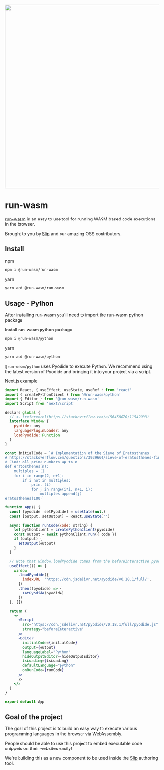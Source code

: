 <p align="center">
<a href="https://www.runwasm.com">
<img src="https://user-images.githubusercontent.com/22961671/135009624-47470419-7e17-47b5-99ed-0f15b8123dd0.png" width=600 />
  </a>
</p>

# run-wasm

[run-wasm](https://www.runwasm.com) is an easy to use tool for running WASM based code executions in the browser.

Brought to you by [Slip](https://www.slip.so) and our amazing OSS contributors.

## Install

npm

```bash
npm i @run-wasm/run-wasm
```

yarn

```bash
yarn add @run-wasm/run-wasm
```

## Usage - Python

After installing run-wasm you'll need to import the run-wasm python package

Install run-wasm python package

```bash
npm i @run-wasm/python
```

yarn

```bash
yarn add @run-wasm/python
```

`@run-wasm/python` uses Pyodide to execute Python. We recommend using the latest version of Pyodide and bringing it into your project via a script.

[Next.js example](https://github.com/slipHQ/run-wasm/blob/main/example-nextjs/pages/index.tsx)

```jsx
import React, { useEffect, useState, useRef } from 'react'
import { createPythonClient } from '@run-wasm/python'
import { Editor } from '@run-wasm/run-wasm'
import Script from 'next/script'

declare global {
  // <- [reference](https://stackoverflow.com/a/56458070/11542903)
  interface Window {
    pyodide: any
    languagePluginLoader: any
    loadPyodide: Function
  }
}

const initialCode = `# Implementation of the Sieve of Eratosthenes
# https://stackoverflow.com/questions/3939660/sieve-of-eratosthenes-finding-primes-python
# Finds all prime numbers up to n
def eratosthenes(n):
    multiples = []
    for i in range(2, n+1):
        if i not in multiples:
            print (i)
            for j in range(i*i, n+1, i):
                multiples.append(j)
eratosthenes(100)`

function App() {
  const [pyodide, setPyodide] = useState(null)
  const [output, setOutput] = React.useState('')

  async function runCode(code: string) {
    let pythonClient = createPythonClient(pyodide)
    const output = await pythonClient.run({ code })
    if (output) {
      setOutput(output)
    }
  }

  // Note that window.loadPyodide comes from the beforeInteractive pyodide.js Script
  useEffect(() => {
    window
      .loadPyodide({
        indexURL: 'https://cdn.jsdelivr.net/pyodide/v0.18.1/full/',
      })
      .then((pyodide) => {
        setPyodide(pyodide)
      })
  }, [])

  return (
    <>
      <Script
        src="https://cdn.jsdelivr.net/pyodide/v0.18.1/full/pyodide.js"
        strategy="beforeInteractive"
      />
      <Editor
        initialCode={initialCode}
        output={output}
        languageLabel="Python"
        hideOutputEditor={hideOutputEditor}
        isLoading={isLoading}
        defaultLanguage="python"
        onRunCode={runCode}
      />
      />
    </>
  )
}

export default App
```

## Goal of the project

The goal of this project is to build an easy way to execute various programming languages in the browser via WebAssembly.

People should be able to use this project to embed executable code snippets on their websites easily!

We're building this as a new component to be used inside the [Slip](https://www.slip.so) authoring tool.

